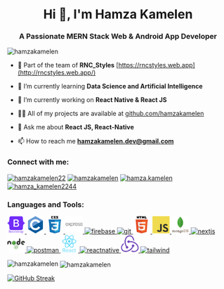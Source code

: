<h1 align="center">Hi 👋, I'm Hamza Kamelen</h1>
<h3 align="center">A Passionate MERN Stack Web & Android App Developer</h3>

<p align="left"> <img src="https://komarev.com/ghpvc/?username=hamzakamelen&label=Profile%20views&color=0e75b6&style=flat" alt="hamzakamelen" /> </p>

- 🌱 Part of the team of **RNC_Styles** [https://rncstyles.web.app](http://rncstyles.web.app/)
- 🌱 I’m currently learning **Data Science and Artificial Intelligence**
- 🌱 I’m currently working on **React Native & React JS**
- 👨‍💻 All of my projects are available at [github.com/hamzakamelen](github.com/hamzakamelen)

- 💬 Ask me about **React JS, React-Native**

- 📫 How to reach me **hamzakamelen.dev@gmail.com**

<h3 align="left">Connect with me:</h3>
<p align="left">
<a href="https://twitter.com/hamzakamelen22" target="blank"><img align="center" src="https://raw.githubusercontent.com/rahuldkjain/github-profile-readme-generator/master/src/images/icons/Social/twitter.svg" alt="hamzakamelen22" height="30" width="40" /></a>
<a href="https://linkedin.com/in/hamzakamelen" target="blank"><img align="center" src="https://raw.githubusercontent.com/rahuldkjain/github-profile-readme-generator/master/src/images/icons/Social/linked-in-alt.svg" alt="hamzakamelen" height="30" width="40" /></a>
<a href="https://fb.com/hamza.kamelen" target="blank"><img align="center" src="https://raw.githubusercontent.com/rahuldkjain/github-profile-readme-generator/master/src/images/icons/Social/facebook.svg" alt="hamza.kamelen" height="30" width="40" /></a>
<a href="https://instagram.com/hamza_kamelen2244" target="blank"><img align="center" src="https://raw.githubusercontent.com/rahuldkjain/github-profile-readme-generator/master/src/images/icons/Social/instagram.svg" alt="hamza_kamelen2244" height="30" width="40" /></a>
</p>

<h3 align="left">Languages and Tools:</h3>
<p align="left"> <a href="https://getbootstrap.com" target="_blank" rel="noreferrer"> <img src="https://raw.githubusercontent.com/devicons/devicon/master/icons/bootstrap/bootstrap-plain-wordmark.svg" alt="bootstrap" width="40" height="40"/> </a> <a href="https://www.cprogramming.com/" target="_blank" rel="noreferrer"> <img src="https://raw.githubusercontent.com/devicons/devicon/master/icons/c/c-original.svg" alt="c" width="40" height="40"/> </a> <a href="https://www.w3schools.com/css/" target="_blank" rel="noreferrer"> <img src="https://raw.githubusercontent.com/devicons/devicon/master/icons/css3/css3-original-wordmark.svg" alt="css3" width="40" height="40"/> </a> <a href="https://expressjs.com" target="_blank" rel="noreferrer"> <img src="https://raw.githubusercontent.com/devicons/devicon/master/icons/express/express-original-wordmark.svg" alt="express" width="40" height="40"/> </a> <a href="https://firebase.google.com/" target="_blank" rel="noreferrer"> <img src="https://www.vectorlogo.zone/logos/firebase/firebase-icon.svg" alt="firebase" width="40" height="40"/> </a> <a href="https://git-scm.com/" target="_blank" rel="noreferrer"> <img src="https://www.vectorlogo.zone/logos/git-scm/git-scm-icon.svg" alt="git" width="40" height="40"/> </a> <a href="https://www.w3.org/html/" target="_blank" rel="noreferrer"> <img src="https://raw.githubusercontent.com/devicons/devicon/master/icons/html5/html5-original-wordmark.svg" alt="html5" width="40" height="40"/> </a> <a href="https://developer.mozilla.org/en-US/docs/Web/JavaScript" target="_blank" rel="noreferrer"> <img src="https://raw.githubusercontent.com/devicons/devicon/master/icons/javascript/javascript-original.svg" alt="javascript" width="40" height="40"/> </a> <a href="https://www.mongodb.com/" target="_blank" rel="noreferrer"> <img src="https://raw.githubusercontent.com/devicons/devicon/master/icons/mongodb/mongodb-original-wordmark.svg" alt="mongodb" width="40" height="40"/> </a> <a href="https://nextjs.org/" target="_blank" rel="noreferrer"> <img src="https://cdn.worldvectorlogo.com/logos/nextjs-2.svg" alt="nextjs" width="40" height="40"/> </a> <a href="https://nodejs.org" target="_blank" rel="noreferrer"> <img src="https://raw.githubusercontent.com/devicons/devicon/master/icons/nodejs/nodejs-original-wordmark.svg" alt="nodejs" width="40" height="40"/> </a> <a href="https://postman.com" target="_blank" rel="noreferrer"> <img src="https://www.vectorlogo.zone/logos/getpostman/getpostman-icon.svg" alt="postman" width="40" height="40"/> </a> <a href="https://reactjs.org/" target="_blank" rel="noreferrer"> <img src="https://raw.githubusercontent.com/devicons/devicon/master/icons/react/react-original-wordmark.svg" alt="react" width="40" height="40"/> </a> <a href="https://reactnative.dev/" target="_blank" rel="noreferrer"> <img src="https://reactnative.dev/img/header_logo.svg" alt="reactnative" width="40" height="40"/> </a> <a href="https://redux.js.org" target="_blank" rel="noreferrer"> <img src="https://raw.githubusercontent.com/devicons/devicon/master/icons/redux/redux-original.svg" alt="redux" width="40" height="40"/> </a> <a href="https://tailwindcss.com/" target="_blank" rel="noreferrer"> <img src="https://www.vectorlogo.zone/logos/tailwindcss/tailwindcss-icon.svg" alt="tailwind" width="40" height="40"/> </a> </p>


<p><img align="left" src="https://github-readme-stats.vercel.app/api/top-langs?username=hamzakamelen&show_icons=true&locale=en&layout=compact" alt="hamzakamelen" /></p>

<p>&nbsp;<img align="center" src="https://github-readme-stats.vercel.app/api?username=hamzakamelen&show_icons=true&locale=en" alt="hamzakamelen" /></p>

<!-- <p align="left" ><img src="https://streak-stats.demolab.com?user=hamzakamelen&theme=dark&hide_border=true&date_format=M%20j%5B%2C%20Y%5D"></p>  -->
<!-- [![GitHub Streak](https://streak-stats.demolab.com?user=hamzakamelen&theme=dark&hide_border=true&date_format=M%20j%5B%2C%20Y%5D)](https://git.io/streak-stats) -->
<a href="https://git.io/streak-stats"><img src="https://github-readme-streak-stats.herokuapp.com?user=hamzakamelen&theme=meta-dark&date_format=j%20M%5B%20Y%5D" alt="GitHub Streak" /></a>

</p>


